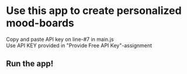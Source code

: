 # Use this app to create personalized mood-boards <br/>
Copy and paste API key on line-#7 in main.js <br/>
Use API KEY provided in "Provide Free API Key"-assignment <br/>
## Run the app!

